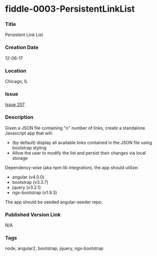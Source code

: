 fiddle-0003-PersistentLinkList
======


### Title

Persistent Link List


### Creation Date

12-06-17


### Location

Chicago, IL


### Issue

[Issue 207](https://github.com/bradyhouse/house/issues/207)


### Description

Given a JSON file containing "n" number of links, create a standalone Javascript app that will:
 
 * (by default) display all available links contained in the JSON file using bootstrap styling
 * Allow the user to modify the list and persist their changes via local storage

Dependency-wise (aka npm lib integration), the app should utilize:

 * angular (v4.0.0)
 * bootstrap (v3.3.7)
 * jquery (v3.2.1)
 * ngx-bootstrap (v1.9.3)

The app should be seeded angular-seeder repo.


### Published Version Link

N/A


### Tags

node, angular2, bootstrap, jquery, ngx-bootstrap
